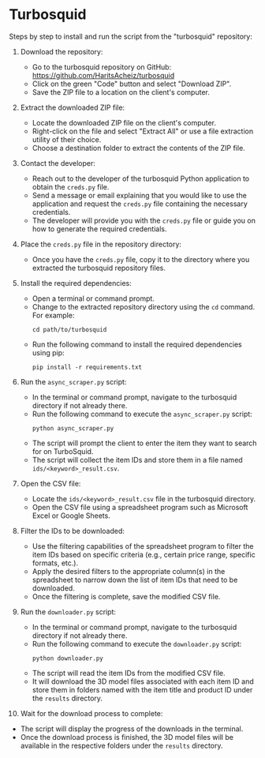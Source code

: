 # Turbosquid
Steps by step to install and run the script from the "turbosquid" repository:

1. Download the repository:
   - Go to the turbosquid repository on GitHub: https://github.com/HaritsAcheiz/turbosquid
   - Click on the green "Code" button and select "Download ZIP".
   - Save the ZIP file to a location on the client's computer.

2. Extract the downloaded ZIP file:
   - Locate the downloaded ZIP file on the client's computer.
   - Right-click on the file and select "Extract All" or use a file extraction utility of their choice.
   - Choose a destination folder to extract the contents of the ZIP file.

3. Contact the developer:
   - Reach out to the developer of the turbosquid Python application to obtain the `creds.py` file.
   - Send a message or email explaining that you would like to use the application and request the `creds.py` file containing the necessary credentials.
   - The developer will provide you with the `creds.py` file or guide you on how to generate the required credentials.

4. Place the `creds.py` file in the repository directory:
   - Once you have the `creds.py` file, copy it to the directory where you extracted the turbosquid repository files.

5. Install the required dependencies:
   - Open a terminal or command prompt.
   - Change to the extracted repository directory using the `cd` command. For example:
     ```
     cd path/to/turbosquid
     ```
   - Run the following command to install the required dependencies using pip:
     ```
     pip install -r requirements.txt
     ```

6. Run the `async_scraper.py` script:
   - In the terminal or command prompt, navigate to the turbosquid directory if not already there.
   - Run the following command to execute the `async_scraper.py` script:
     ```
     python async_scraper.py
     ```
   - The script will prompt the client to enter the item they want to search for on TurboSquid.
   - The script will collect the item IDs and store them in a file named `ids/<keyword>_result.csv`.

7. Open the CSV file:
   - Locate the `ids/<keyword>_result.csv` file in the turbosquid directory.
   - Open the CSV file using a spreadsheet program such as Microsoft Excel or Google Sheets.

8. Filter the IDs to be downloaded:
   - Use the filtering capabilities of the spreadsheet program to filter the item IDs based on specific criteria (e.g., certain price range, specific formats, etc.).
   - Apply the desired filters to the appropriate column(s) in the spreadsheet to narrow down the list of item IDs that need to be downloaded.
   - Once the filtering is complete, save the modified CSV file.

9. Run the `downloader.py` script:
   - In the terminal or command prompt, navigate to the turbosquid directory if not already there.
   - Run the following command to execute the `downloader.py` script:
     ```
     python downloader.py
     ```
   - The script will read the item IDs from the modified CSV file.
   - It will download the 3D model files associated with each item ID and store them in folders named with the item title and product ID under the `results` directory.

10. Wait for the download process to complete:
   - The script will display the progress of the downloads in the terminal.
   - Once the download process is finished, the 3D model files will be available in the respective folders under the `results` directory.
